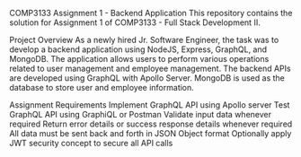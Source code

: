 COMP3133 Assignment 1 - Backend Application
This repository contains the solution for Assignment 1 of COMP3133 - Full Stack Development II.

Project Overview
As a newly hired Jr. Software Engineer, the task was to develop a backend application using NodeJS, Express, GraphQL, and MongoDB. The application allows users to perform various operations related to user management and employee management. The backend APIs are developed using GraphQL with Apollo Server. MongoDB is used as the database to store user and employee information.

Assignment Requirements
Implement GraphQL API using Apollo server
Test GraphQL API using GraphiQL or Postman
Validate input data whenever required
Return error details or success response details whenever required
All data must be sent back and forth in JSON Object format
Optionally apply JWT security concept to secure all API calls
